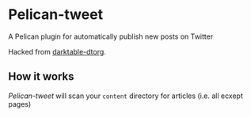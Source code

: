 # Pelican-tweet

A Pelican plugin for automatically publish new posts on Twitter

Hacked from [darktable-dtorg](https://github.com/darktable-org/dtorg).

## How it works

*Pelican-tweet* will scan your `content` directory for articles (i.e. all ecxept pages)
